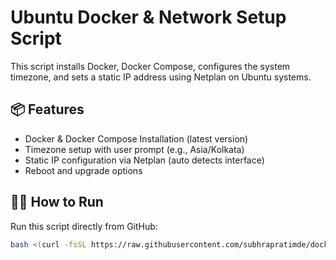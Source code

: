 # Ubuntu Docker & Network Setup Script

This script installs Docker, Docker Compose, configures the system timezone, and sets a static IP address using Netplan on Ubuntu systems.

## 📦 Features

- Docker & Docker Compose Installation (latest version)
- Timezone setup with user prompt (e.g., Asia/Kolkata)
- Static IP configuration via Netplan (auto detects interface)
- Reboot and upgrade options

## 🧑‍💻 How to Run

Run this script directly from GitHub:

```bash
bash <(curl -fsSL https://raw.githubusercontent.com/subhrapratimde/docker-installer-set-static-ip/main/install-docker.sh)
